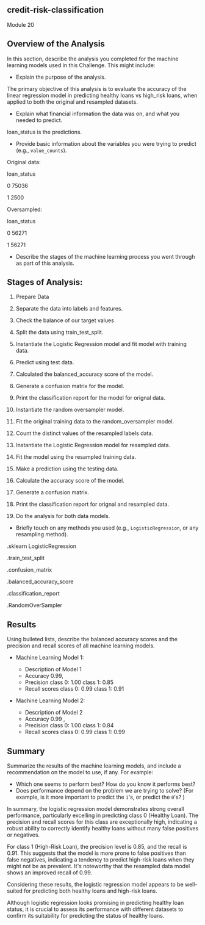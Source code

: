 ## credit-risk-classification
Module 20 

## Overview of the Analysis

In this section, describe the analysis you completed for the machine learning models used in this Challenge. This might include:

* Explain the purpose of the analysis.

The primary objective of this analysis is to evaluate the accuracy of the linear regression model in predicting healthy loans vs high_risk loans, when applied to both the original and resampled datasets.

* Explain what financial information the data was on, and what you needed to predict.

loan_status is the predictions.

* Provide basic information about the variables you were trying to predict (e.g., `value_counts`).

Original data:

loan_status

0     75036

1     2500

Oversampled:

loan_status

0    56271

1    56271


* Describe the stages of the machine learning process you went through as part of this analysis.

## Stages of Analysis:

1. Prepare Data

2. Separate the data into labels and features.

3. Check the balance of our target values

4. Split the data using train_test_split.

5. Instantiate the Logistic Regression model and fit model with training data.

6. Predict using test data.

7. Calculated the balanced_accuracy score of the model.
   
8. Generate a confusion matrix for the model.
   
9. Print the classification report for the model for orignal data.
    
10. Instantiate the random oversampler model.
    
11. Fit the original training data to the random_oversampler model.
    
12. Count the distinct values of the resampled labels data.
    
13. Instantiate the Logistic Regression model for resampled data.
    
14. Fit the model using the resampled training data.
    
15. Make a prediction using the testing data.
    
16. Calculate the accuracy score of the model.
    
17. Generate a confusion matrix.
    
19. Print the classification report for orignal and resampled data.
    
21. Do the analysis for both data models.

* Briefly touch on any methods you used (e.g., `LogisticRegression`, or any resampling method).

.sklearn LogisticRegression

.train_test_split

.confusion_matrix

.balanced_accuracy_score

.classification_report

.RandomOverSampler


## Results

Using bulleted lists, describe the balanced accuracy scores and the precision and recall scores of all machine learning models.

* Machine Learning Model 1:
  * Description of Model 1 
  * Accuracy 0.99,
  * Precision class 0: 1.00
             class 1: 0.85
  * Recall scores class 0: 0.99
                 class 1: 0.91
    


* Machine Learning Model 2:
  * Description of Model 2 
  * Accuracy 0.99 , 
  * Precision class 0: 1.00
              class 1: 0.84
  * Recall scores class 0: 0.99
                  class 1: 0.99



## Summary

Summarize the results of the machine learning models, and include a recommendation on the model to use, if any. For example:
* Which one seems to perform best? How do you know it performs best?
* Does performance depend on the problem we are trying to solve? (For example, is it more important to predict the `1`'s, or predict the `0`'s? )

In summary, the logistic regression model demonstrates strong overall performance, particularly excelling in predicting class 0 (Healthy Loan). The precision and recall scores for this class are exceptionally high, indicating a robust ability to correctly identify healthy loans without many false positives or negatives.

For class 1 (High-Risk Loan), the precision level is 0.85, and the recall is 0.91. This suggests that the model is more prone to false positives than false negatives, indicating a tendency to predict high-risk loans when they might not be as prevalent. It's noteworthy that the resampled data model shows an improved recall of 0.99.


Considering these results, the logistic regression model appears to be well-suited for predicting both healthy loans and high-risk loans. 

Although logistic regression looks promising in predicting healthy loan status, it is crucial to assess its performance with different datasets to confirm its suitability for predicting the status of healthy loans.

